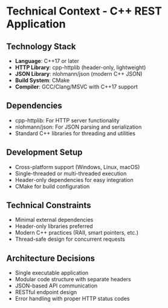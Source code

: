 # Technical Context - C++ REST Application

## Technology Stack
- **Language**: C++17 or later
- **HTTP Library**: cpp-httplib (header-only, lightweight)
- **JSON Library**: nlohmann/json (modern C++ JSON)
- **Build System**: CMake
- **Compiler**: GCC/Clang/MSVC with C++17 support

## Dependencies
- cpp-httplib: For HTTP server functionality
- nlohmann/json: For JSON parsing and serialization
- Standard C++ libraries for threading and utilities

## Development Setup
- Cross-platform support (Windows, Linux, macOS)
- Single-threaded or multi-threaded execution
- Header-only dependencies for easy integration
- CMake for build configuration

## Technical Constraints
- Minimal external dependencies
- Header-only libraries preferred
- Modern C++ practices (RAII, smart pointers, etc.)
- Thread-safe design for concurrent requests

## Architecture Decisions
- Single executable application
- Modular code structure with separate headers
- JSON-based API communication
- RESTful endpoint design
- Error handling with proper HTTP status codes